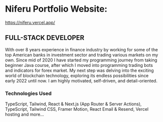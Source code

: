 # Niferu Portfolio Website:

https://niferu.vercel.app/

## FULL-STACK DEVELOPER

With over 8 years experience in finance industry by working
for some of the top American banks in investment sector and
trading various markets on my own.
Since mid of 2020 I have
started my programming journey from taking beginner Java
course, after which I moved into programming trading bots
and indicators for forex market. My next step was delving into
the exciting world of blockchain technology, exploring its
endless possibilities since early 2022 until now.
I am highly motivated, self-driven, and detail-oriented.

### Technologies Used

TypeScript, Tailwind, React & Next.js (App Router & Server Actions), TypeScript, Tailwind CSS, Framer Motion, React Email & Resend, Vercel hosting and more...
